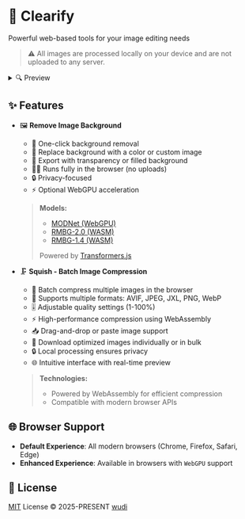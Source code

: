 # 🚀 Clearify

Powerful web-based tools for your image editing needs

> ⚠️ All images are processed locally on your device and are not uploaded to any server.

<details>
  <summary>🔍 Preview</summary>
  <img src="https://cdn.jsdelivr.net/gh/cdLab996/picture-lib/wudi/Clearify/index.png" />
  <img src="https://cdn.jsdelivr.net/gh/cdLab996/picture-lib/wudi/Clearify/bg-pages.png" />
  <img src="https://cdn.jsdelivr.net/gh/cdLab996/picture-lib/wudi/Clearify/squish-pages.png" />
</details>

## ✨ Features

- 🖼️ **Remove Image Background**
  - 🎯 One-click background removal
  - 🎨 Replace background with a color or custom image
  - 💾 Export with transparency or filled background
  - 🏃‍♂️ Runs fully in the browser (no uploads)
  - 🔒 Privacy-focused
  - ⚡ Optional WebGPU acceleration

  > **Models:**
  >
  > - [MODNet (WebGPU)](https://huggingface.co/wuchendi/MODNet)
  > - [RMBG-2.0 (WASM)](https://huggingface.co/briaai/RMBG-2.0)
  > - [RMBG-1.4 (WASM)](https://huggingface.co/briaai/RMBG-1.4)
  >
  > Powered by [Transformers.js](https://www.npmjs.com/package/@huggingface/transformers)

- 🗜️ **Squish - Batch Image Compression**
  - 🚀 Batch compress multiple images in the browser
  - 📏 Supports multiple formats: AVIF, JPEG, JXL, PNG, WebP
  - 🎚️ Adjustable quality settings (1-100%)
  - ⚡ High-performance compression using WebAssembly
  - 📥 Drag-and-drop or paste image support
  - 💾 Download optimized images individually or in bulk
  - 🔒 Local processing ensures privacy
  - 🌐 Intuitive interface with real-time preview

  > **Technologies:**
  >
  > - Powered by WebAssembly for efficient compression
  > - Compatible with modern browser APIs

## 🌐 Browser Support

- **Default Experience**: All modern browsers (Chrome, Firefox, Safari, Edge)
- **Enhanced Experience**: Available in browsers with `WebGPU` support

## 📜 License

[MIT](./LICENSE) License &copy; 2025-PRESENT [wudi](https://github.com/WuChenDi)
